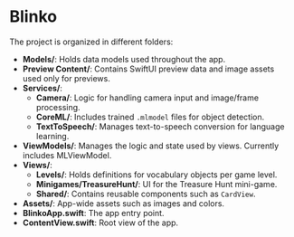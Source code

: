 # Blinko

The project is organized in different folders:

- **Models/**: Holds data models used throughout the app.
- **Preview Content/**: Contains SwiftUI preview data and image assets used only for previews.
- **Services/**:
  - **Camera/**: Logic for handling camera input and image/frame processing.
  - **CoreML/**: Includes trained `.mlmodel` files for object detection.
  - **TextToSpeech/**: Manages text-to-speech conversion for language learning.
- **ViewModels/**: Manages the logic and state used by views. Currently includes MLViewModel.
- **Views/**:
  - **Levels/**: Holds definitions for vocabulary objects per game level.
  - **Minigames/TreasureHunt/**: UI for the Treasure Hunt mini-game.
  - **Shared/**: Contains reusable components such as `CardView`.
- **Assets/**: App-wide assets such as images and colors.
- **BlinkoApp.swift**: The app entry point.
- **ContentView.swift**: Root view of the app.
